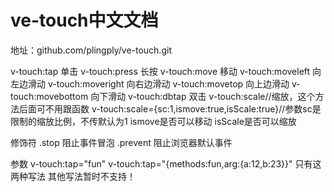 # ve-touch中文文档
地址：github.com/plingply/ve-touch.git

v-touch:tap 单击
v-touch:press 长按
v-touch:move 移动
v-touch:moveleft 向左边滑动
v-touch:moveright 向右边滑动
v-touch:movetop 向上边滑动
v-touch:movebottom 向下滑动
v-touch:dbtap 双击
v-touch:scale//缩放，这个方法后面可不用跟函数
v-touch:scale={sc:1,ismove:true,isScale:true}//参数sc是限制的缩放比例，不传默认为1 ismove是否可以移动 isScale是否可以缩放

修饰符
.stop 阻止事件冒泡
.prevent 阻止浏览器默认事件

参数
v-touch:tap="fun"
v-touch:tap="{methods:fun,arg:{a:12,b:23}}"
只有这两种写法 其他写法暂时不支持！